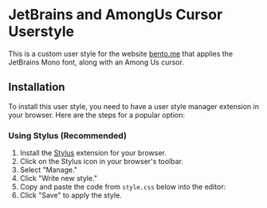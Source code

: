 # JetBrains and AmongUs Cursor Userstyle

This is a custom user style for the website [bento.me](https://bento.me) that applies the JetBrains Mono font, along with an Among Us cursor.

## Installation

To install this user style, you need to have a user style manager extension in your browser. Here are the steps for a popular option:

### Using Stylus (Recommended)

1. Install the [Stylus](https://addons.mozilla.org/en-US/firefox/addon/styl-us/) extension for your browser.
2. Click on the Stylus icon in your browser's toolbar.
3. Select "Manage."
4. Click "Write new style."
5. Copy and paste the code from `style.css` below into the editor:
6. Click "Save" to apply the style.
